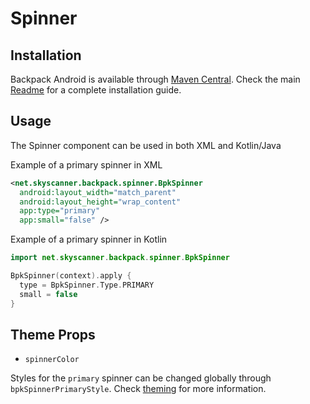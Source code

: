 # Spinner

## Installation

Backpack Android is available through [Maven Central](https://search.maven.org/artifact/net.skyscanner.backpack/backpack-android). Check the main [Readme](https://github.com/skyscanner/backpack-android#installation) for a complete installation guide.

## Usage

The Spinner component can be used in both XML and Kotlin/Java

Example of a primary spinner in XML

```xml
<net.skyscanner.backpack.spinner.BpkSpinner
  android:layout_width="match_parent"
  android:layout_height="wrap_content"
  app:type="primary"
  app:small="false" />
```

Example of a primary spinner in Kotlin

```Kotlin
import net.skyscanner.backpack.spinner.BpkSpinner

BpkSpinner(context).apply {
  type = BpkSpinner.Type.PRIMARY
  small = false
}
```

## Theme Props

- `spinnerColor`

Styles for the `primary` spinner can be changed globally through `bpkSpinnerPrimaryStyle`. Check [theming](https://github.com/Skyscanner/backpack-android/blob/main/docs/THEMING.md) for more information.
